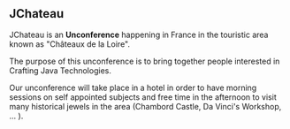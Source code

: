 # &nbsp;

## JChateau

JChateau is an **Unconference** happening in France in the touristic area known as "Châteaux de la Loire".

The purpose of this unconference is to bring together people interested in Crafting Java Technologies.

Our unconference will take place in a hotel in order to have morning sessions on self appointed subjects and free time in the afternoon to visit many historical jewels in the area (Chambord Castle, Da Vinci's Workshop, ... ).
